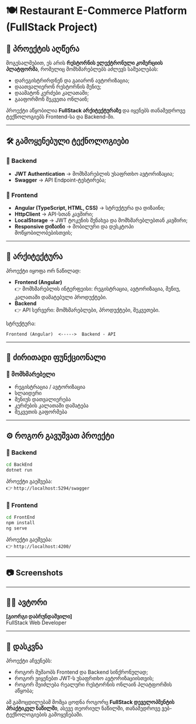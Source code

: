 # 🍽️ Restaurant E-Commerce Platform (FullStack Project)

## 📌 პროექტის აღწერა
მოგესალმებით, ეს არის **რესტორნის ელექტრონული კომერციის პლატფორმა**, რომელიც მომხმარებლებს აძლევს საშუალებას:
- დარეგისტრირდნენ და გაიარონ ავტორიზაცია;
- დაათვალიერონ რესტორნის მენიუ;
- დაამატონ კერძები კალათაში;
- გააფორმონ შეკვეთა ონლაინ;


პროექტი აწყობილია **FullStack არქიტექტურაზე** და იყენებს თანამედროვე ტექნოლოგიებს Frontend-სა და Backend-ში.

---

## 🛠 გამოყენებული ტექნოლოგიები

### 🔹 Backend
- **JWT Authentication** → მომხმარებლის უსაფრთხო ავტორიზაცია;
- **Swagger** → API Endpoint-ტესტირება;

### 🔹 Frontend
- **Angular (TypeScript, HTML, CSS)** → სტრუქტურა და დიზაინი;
- **HttpClient** → API-სთან კავშირი;
- **LocalStorage** → JWT ტოკენის შენახვა და მომხმარებლებთან კავშირი;
- **Responsive დიზაინი** → მობილური და დესკტოპი მოწყობილობებისთვის; 

---

## 🔗 არქიტექტურა
პროექტი იყოფა ორ ნაწილად:

- **Frontend (Angular)**  
  👉 მომხმარებლის ინტერფეისი: რეგისტრაცია, ავტორიზაცია, მენიუ, კალათაში დამატებული პროდუქტები.
- **Backend**  
  👉 API სერვერი:  მომხმარებლები, პროდუქტები, შეკვეთები.  

სტრუქტურა:  
```
Frontend (Angular)  <----->  Backend - API
```

---

## 🚀 ძირითადი ფუნქციონალი

### 👤 მომხმარებელი
- რეგისტრაცია / ავტორიზაცია
- სლაიდერი
- მენიუს დათვალიერება
- კერძების კალათაში დამატება
- შეკვეთის გაფორმება

---

## ⚙️ როგორ გავუშვათ პროექტი

### 🔹 Backend
```bash
cd BackEnd
dotnet run
```
პროექტი გაეშვება:  
👉 `http://localhost:5294/swagger`

### 🔹 Frontend
```bash
cd FrontEnd
npm install
ng serve 
```
პროექტი გაეშვება:  
👉 `http://localhost:4200/`

---

## 📷 Screenshots
---

## 🧑‍💻 ავტორი
**[გიორგი დაბრუნდაშვილი]**  
FullStack Web Developer 

---

## 🎯 დასკვნა
პროექტი აჩვენებს:
- როგორ მუშაობს Frontend და Backend სინქრონულად;
- როგორ ვიყენებთ JWT-ს უსაფრთხო ავტორიზაციისთვის;
- როგორ შეიძლება რეალური რესტორნის ონლაინ პლატფორმის აწყობა;

ამ გამოცდილებამ მომცა ცოდნა როგორც **FullStack დეველოპმენტის პრაქტიკულ ნაწილში**, ასევე თეორიულ ნაწილში, თანამედროვე ვებ-ტექნოლოგიების გამოყენებაში.
